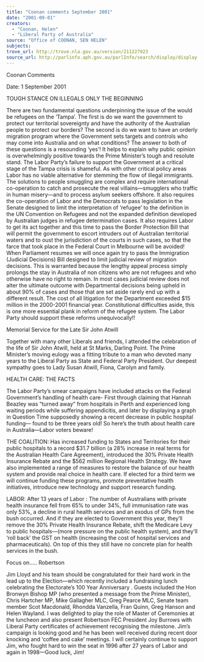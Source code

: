 ```yaml
---
title: "Coonan comments September 2001"
date: "2001-09-01"
creators:
  - "Coonan, Helen"
  - "Liberal Party of Australia"
source: "Office of COONAN, SEN HELEN"
subjects:
trove_url: http://trove.nla.gov.au/version/211227923
source_url: http://parlinfo.aph.gov.au/parlInfo/search/display/display.w3p;query=Id%3A%22media/pressrel/J0K56%22
---
```


 Coonan Comments

 Date: 1 September 2001

 TOUGH STANCE ON ILLEGALS ONLY THE BEGINNING

 There are two fundamental questions underpinning the issue of the would be refugees on the ‘Tampa’. The first is do we want the government to protect our territorial sovereignty and have the authority of the Australian people to protect our borders? The second is do we want to have an orderly migration program where the Government sets targets and controls who may come into Australia and on what conditions? The answer to both of these questions is a resounding ‘yes’! It helps to explain why public opinion is overwhelmingly positive towards the Prime Minister’s tough and resolute stand. The Labor Party’s failure to support the Government at a critical stage of the Tampa crisis is shameful. As with other critical policy areas Labor has no viable alternative for stemming the flow of illegal immigrants. The solutions to people smuggling are complex and require international co-operation to catch and prosecute the real villains—smugglers who traffic in human misery—and to process asylum seekers offshore. It also requires the co-operation of Labor and the Democrats to pass legislation in the Senate designed to limit the interpretation of ‘refugee’ to the definition in the UN Convention on Refugees and not the expanded definition developed by Australian judges in refugee determination cases. It also requires Labor to get its act together and this time to pass the Border Protection Bill that will permit the government to escort intruders out of Australian territorial waters and to oust the jurisdiction of the courts in such cases, so that the farce that took place in the Federal Court in Melbourne will be avoided! When Parliament resumes we will once again try to pass the Immigration (Judicial Decisions) Bill designed to limit judicial review of migration decisions. This is warranted because the lengthy appeal process simply prolongs the stay in Australia of non citizens who are not refugees and who otherwise have no right to remain. In most cases judicial review does not alter the ultimate outcome with Departmental decisions being upheld in about 90% of cases and those that are set aside rarely end up with a different result. The cost of all litigation for the Department exceeded $15 million in the 2000-2001 financial year. Constitutional difficulties aside, this is one more essential plank in reform of the refugee system. The Labor Party should support these reforms unequivocally!!

 Memorial Service for the Late Sir John Atwill

 Together with many other Liberals and friends, I attended the celebration of the life of Sir John Atwill, held at St Marks, Darling Point. The Prime Minister’s moving eulogy was a fitting tribute to a man who devoted many years to the Liberal Party as State and Federal Party President. Our deepest sympathy goes to Lady Susan Atwill, Fiona, Carolyn and family.

 HEALTH CARE: THE FACTS

 The Labor Party’s smear campaigns have included attacks on the Federal Government’s handling of health care- First through claiming that Hannah Beazley was “turned away” from hospitals in Perth and experienced long waiting periods while suffering appendicitis, and later by displaying a graph in Question Time supposedly showing a recent decrease in public hospital funding— found to be three years old! So here’s the truth about health care in Australia—Labor voters beware!

 THE COALITION: Has increased funding to States and Territories for their public hospitals to a record $31.7 billion (a 28% increase in real terms for the Australian Health Care Agreement), introduced the 30% Private Health Insurance Rebate and the $562 million Regional Health Strategy. We have also implemented a range of measures to restore the balance of our health system and provide real choice in health care. If elected for a third term we will continue funding these programs, promote preventative health initiatives, introduce new technology and support research funding.

 LABOR: After 13 years of Labor : The number of Australians with private health insurance fell from 65% to under 34%, full immunisation rate was only 53%, a decline in rural health services and an exodus of GPs from the bush occurred. And if they are elected to Government this year, they’ll remove the 30% Private Health Insurance Rebate, shift the Medicare Levy to public hospitals—(more pressure on the public health system), and they’ll ‘roll back’ the GST on health (increasing the cost of hospital services and pharmaceuticals). On top of this they still have no concrete plan for health services in the bush.

 Focus on….. Robertson

 Jim Lloyd and his team should be congratulated for their hard work in the lead up to the Election—which recently included a fundraising lunch celebrating the Electorate’s 100 Year Anniversary . Guests included the Hon Bronwyn Bishop MP (who presented a message from the Prime Minister), Chris Hartcher MP, Mike Gallagher MLC, Greg Pearce MLC, Senate team member Scot Macdonald, Rhondda Vanzella, Fran Quinn, Greg Hanson and Helen Wayland. I was delighted to play the role of Master of Ceremonies at the luncheon and also present Robertson FEC President Joy Burrows with Liberal Party certificates of achievement recognising the milestone. Jim’s campaign is looking good and he has been well received during recent door knocking and ‘coffee and cake’ meetings. I will certainly continue to support Jim, who fought hard to win the seat in 1996 after 27 years of Labor and again in 1998—Good luck, Jim!

